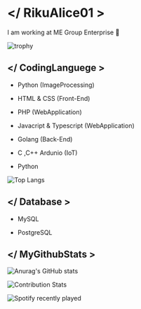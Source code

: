 # </ RikuAlice01 >
 I am working at ME Group Enterprise 🤗
 
 ![trophy](https://github-profile-trophy.vercel.app/?username=RikuAlice01&theme=onedark&row=1&column7)

## </ CodingLanguege >
- Python (ImageProcessing)

- HTML & CSS (Front-End)

- PHP (WebApplication)

- Javacript & Typescript (WebApplication)

- Golang (Back-End)

- C ,C++ Ardunio (IoT)

- Python

![Top Langs](https://github-readme-stats.vercel.app/api/top-langs/?username=RikuAlice01)


## </ Database >
- MySQL

- PostgreSQL


## </ MyGithubStats >
![Anurag's GitHub stats](https://github-readme-stats.vercel.app/api?username=RikuAlice01&show_icons=true&theme=radical)

![Contribution Stats](https://github-contribution-stats.vercel.app/api/?username=RikuAlice01)

![Spotify recently played](https://spotify-recently-played-readme.vercel.app/api?user=21smwadtyanpzd3p64ozfqp4q&width=1000)

